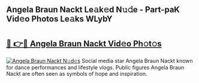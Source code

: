 ## Angela Braun Nackt Le𝚊k𝚎d N𝚞𝚍e - Part-paK Vid𝚎o Photos Le𝚊ks WLybY

# <h2><a href="http://fb2u4kc.evod.top/?m=Angela+Braun+Nackt">🔗 👉🔴 Angela Braun Nackt Vid𝚎o Ph𝚘t𝚘s</a></h2>

[![Angela Braun Nackt N𝚞d𝚎s](https://i.imgur.com/8V9OHl7.gif)](http://fb2u4kc.evod.top/?m=Angela+Braun+Nackt)
Social media star Angela Braun Nackt known for dance performances and lifestyle vlogs. Public figures Angela Braun Nackt are often seen as symbols of hope and inspiration. 
